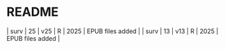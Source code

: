 # README

| surv | 25 | v25 | R | 2025 | EPUB files added |
| surv | 13 | v13 | R | 2025 | EPUB files added |
